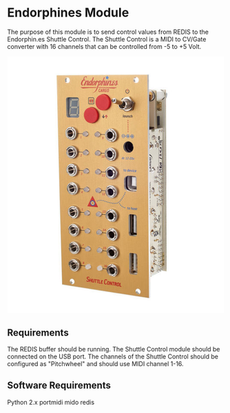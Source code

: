 # Endorphines Module

The purpose of this module is to send control values from REDIS to the Endorphin.es Shuttle Control. The Shuttle Control is a MIDI to CV/Gate converter with 16 channels that can be controlled from -5 to +5 Volt.

![Endorphin.es Shuttle Control](./shuttle-control.jpg)

## Requirements

The REDIS buffer should be running.
The Shuttle Control module should be connected on the USB port.
The channels of the Shuttle Control should be configured as "Pitchwheel" and should use MIDI channel 1-16.

## Software Requirements

Python 2.x
portmidi
mido
redis
